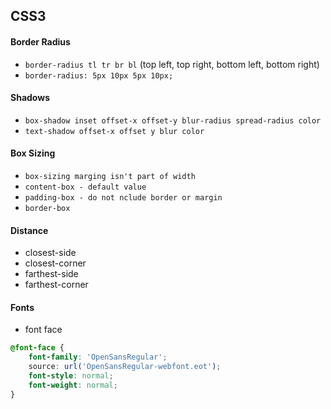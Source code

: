 ## CSS3

#### Border Radius

- `border-radius tl tr br bl` (top left, top right, bottom left, bottom right)
- `border-radius: 5px 10px 5px 10px;`

#### Shadows

- `box-shadow inset offset-x offset-y blur-radius spread-radius color`
- `text-shadow offset-x offset y blur color`

#### Box Sizing
- `box-sizing marging isn't part of width`
- `content-box - default value`
- `padding-box - do not nclude border or margin`
- `border-box`


#### Distance

- closest-side
- closest-corner
- farthest-side
- farthest-corner

#### Fonts

- font face

```css
@font-face {
	font-family: 'OpenSansRegular';
	source: url('OpenSansRegular-webfont.eot');
	font-style: normal;
	font-weight: normal;
}
```
